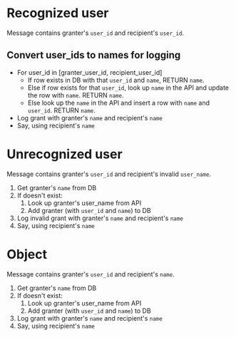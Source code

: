 # Recognized user

Message contains granter's `user_id` and recipient's `user_id`.

## Convert user_ids to names for logging
* For user_id in [granter_user_id, recipient_user_id] 
   * If row exists in DB with that `user_id` and `name`, RETURN `name`.
   * Else if row exists for that `user_id`, look up `name` in the API and update the row with `name`. RETURN `name`.
   * Else look up the `name` in the API and insert a row with `name` and `user_id`. RETURN `name`.
* Log grant with granter's `name` and recipient's `name`
* Say, using recipient's `name`


# Unrecognized user

Message contains granter's `user_id` and recipient's invalid `user_name`.

1. Get granter's `name` from DB
1. If doesn't exist:
    1. Look up granter's user_name from API
    1. Add granter (with `user_id` and `name`) to DB
1. Log invalid grant with granter's `name` and recipient's `name`
1. Say, using recipient's `name`


# Object

Message contains granter's `user_id` and recipient's `name`.

1. Get granter's `name` from DB
1. If doesn't exist:
    1. Look up granter's user_name from API
    1. Add granter (with `user_id` and `name`) to DB
1. Log grant with granter's `name` and recipient's `name`
1. Say, using recipient's `name`